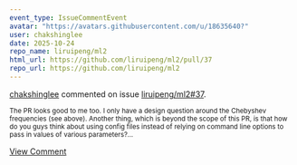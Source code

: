 ```yaml
---
event_type: IssueCommentEvent
avatar: "https://avatars.githubusercontent.com/u/18635640?"
user: chakshinglee
date: 2025-10-24
repo_name: liruipeng/ml2
html_url: https://github.com/liruipeng/ml2/pull/37
repo_url: https://github.com/liruipeng/ml2
---
```


<a href='https://github.com/chakshinglee' target='_blank'>chakshinglee</a> commented on issue <a href='https://github.com/liruipeng/ml2/pull/37' target='_blank'>liruipeng/ml2#37</a>.

<small>The PR looks good to me too. I only have a design question around the Chebyshev frequencies (see above). Another thing, which is beyond the scope of this PR, is that how do you guys think about using config files instead of relying on command line options to pass in values of various parameters?...</small>

<a href='https://github.com/liruipeng/ml2/pull/37' target='_blank'>View Comment</a>